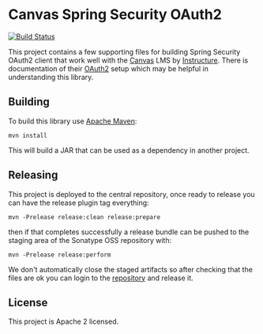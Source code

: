 Canvas Spring Security OAuth2
=============================

[![Build Status](https://travis-ci.com/oxctl/canvas-spring-oauth2.svg?branch=master)](https://travis-ci.com/oxctl/canvas-spring-oauth2)

This project contains a few supporting files for building Spring Security OAuth2 client that work well with the [Canvas](https://www.instructure.com/canvas/) LMS by [Instructure](https://www.instructure.com/). There is documentation of their [OAuth2](https://canvas.instructure.com/doc/api/file.oauth.html) setup which may be helpful in understanding this library.

Building
--------

To build this library use [Apache Maven](https://maven.apache.org):

    mvn install

This will build a JAR that can be used as a dependency in another project.

Releasing
---------

This project is deployed to the central repository, once ready to release you can have the release plugin tag everything:

    mvn -Prelease release:clean release:prepare
    
then if that completes successfully a release bundle can be pushed to the staging area of the Sonatype OSS repository with:

    mvn -Prelease release:perform
    
We don't automatically close the staged artifacts so after checking that the files are ok you can login to the [repository](https://oss.sonatype.org/) and release it.

License
-------

This project is Apache 2 licensed.

